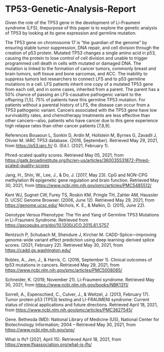 # TP53-Genetic-Analysis-Report
Given the role of the TP53 gene in the development of Li-Fraumeni syndrome (LFS), thepurpose of this paper is to explore the genetic analysis of TP53 by looking at its gene expression and germline mutation.

The TP53 gene on chromosome 17 is “the guardian of the genome” by ensuring stable tumor
suppression, DNA repair, and cell division through the creation of p53 protein. Mutated TP53
changes a single amino acid in p53, causing the protein to lose control of cell division and unable
to trigger programmed cell death in cells with mutated or damaged DNA. The mutation is linked
to the formation of cancer tumors, commonly breast and brain tumors, soft tissue and bone
sarcomas, and ACC. The inability to suppress tumors led researchers to connect LFS and to p53
germline mutations in a cell. LFS patients inherit one copy of a mutated TP53 gene from each
cell, and in some cases, inherited from a parent. The parent has a 50% chance of passing an
LFS-causative pathogenic variant to the offspring [1,5]. 75% of patients have this germline TP53
mutation. For patients without a parental history of LFS, the disease can occur from a TP53
pathogenic variant. Cancers associated with the TP53 gene have low survivability rates, and
chemotherapy treatments are less effective than other cancers—also, patients who have cancer
due to this gene experience high relapse rates than other cancer patients [7,8,9].

References
Bouaoun L, Sonkin D, Ardin M, Hollstein M, Byrnes G, Zavadil J, Olivier M. IARC TP53 database. (2016, September). Retrieved May 29, 2021, from https://p53.iarc.fr/
G. (Ed.). (2021, February 1). 

Phred-scaled quality scores. Retrieved May 05, 2021, from https://gatk.broadinstitute.org/hc/en-us/articles/360035531872-Phred-scaled-quality-scores

Jang, H., Shin, W., Lee, J., & Do, J. (2017, May 23). CpG and NON-CPG methylation IN epigenetic gene regulation and brain function. Retrieved May 30, 2021, from https://www.ncbi.nlm.nih.gov/pmc/articles/PMC5485512/

Kent WJ, Sugnet CW, Furey TS, Roskin KM, Pringle TH, Zahler AM, Haussler D. UCSC Genome Browser. (2006, June 12). Retrieved May 29, 2021, from https://genome.ucsc.edu/
Nichols, K. E., & Malkin, D. (2015, June 22).

Genotype Versus Phenotype: The Yin and Yang of Germline TP53 Mutations in Li-Fraumeni Syndrome. Retrieved from https://ascopubs.org/doi/10.1200/JCO.2015.61.5757

Rentzsch P, Schubach M, Shendure J, Kircher M. CADD-Splice—improving genome-wide variant effect prediction using deep learning-derived splice scores. (2021, February 22). Retrieved May 30, 2021, from https://cadd.gs.washington.edu/

Robles, A., Jen, J., & Harris, C. (2016, September 1). Clinical outcomes of tp53 mutations in cancers. Retrieved May 29, 2021, from https://www.ncbi.nlm.nih.gov/pmc/articles/PMC5008065/

Schneider, K. (2019, November 21). Li-Fraumeni syndrome. Retrieved May 30, 2021, from https://www.ncbi.nlm.nih.gov/books/NBK1311/

Sorrell, A., Espenschied, C., Culver, J., & Weitzel, J. (2013, February 17). Tumor protein p53 (TP53) testing and LI-FRAUMENI syndrome: Current status of clinical applications and future directions. Retrieved April 18, 2021, from https://www.ncbi.nlm.nih.gov/pmc/articles/PMC3627545/

Gene. Bethesda (MD): National Library of Medicine (US), National Center for Biotechnology Information; 2004 – Retrieved May 30, 2021, from https://www.ncbi.nlm.nih.gov/snp/

What is lfs? (2021, April 15). Retrieved April 18, 2021, from https://www.lfsassociation.org/what-is-lfs/

 


